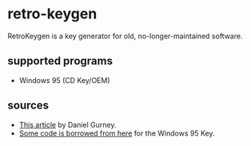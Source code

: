 # retro-keygen
RetroKeygen is a key generator for old, no-longer-maintained software.

## supported programs
- Windows 95 (CD Key/OEM)

## sources
- [This article](https://medium.com/@dgurney/so-you-want-to-generate-license-keys-for-old-microsoft-products-a355c8bf5408) by Daniel Gurney.
- [Some code is borrowed from here](https://github.com/tawan475/win95Key) for the Windows 95 Key.